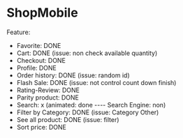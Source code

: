 # ShopMobile

Feature:
 + Favorite:                DONE
 + Cart:                    DONE (issue: non check available quantity)
 + Checkout:                DONE
 + Profile:                 DONE
 + Order history:           DONE (issue: random id)
 + Flash Sale:              DONE (issue: not control count down finish)
 + Rating-Review:           DONE
 + Parity product:          DONE
 + Search:                  x (animated: done ---- Search Engine: non)
 + Filter by Category:      DONE (issue: Category Other)
 + See all product:         DONE (issue: filter)
 + Sort price:              DONE
